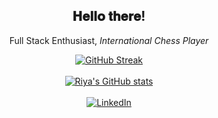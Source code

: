 <div align="center">
  <h2> 𝐇𝐞𝐥𝐥𝐨 𝐭𝐡𝐞𝐫𝐞!</h2>
  <p>Full Stack Enthusiast, <i>International Chess Player</i></p>
</div>

<div align="center">
  
  [![GitHub Streak](https://github-readme-streak-stats.herokuapp.com?user=riyasavant&theme=dark&hide_border=true)](https://git.io/streak-stats)
  </br></br>
  [![Riya's GitHub stats](https://github-readme-stats.vercel.app/api?username=riyasavant&show_icons=true&theme=dark&hide_border=true)](https://github.com/anuraghazra/github-readme-stats)
  </br></br>
  <a href="https://www.linkedin.com/in/riya-savant" target="_blank"><img src="https://img.shields.io/badge/LinkedIn-%230077B5.svg?&style=flat-square&logo=linkedin&logoColor=white"   alt="LinkedIn"></a>
</div>
